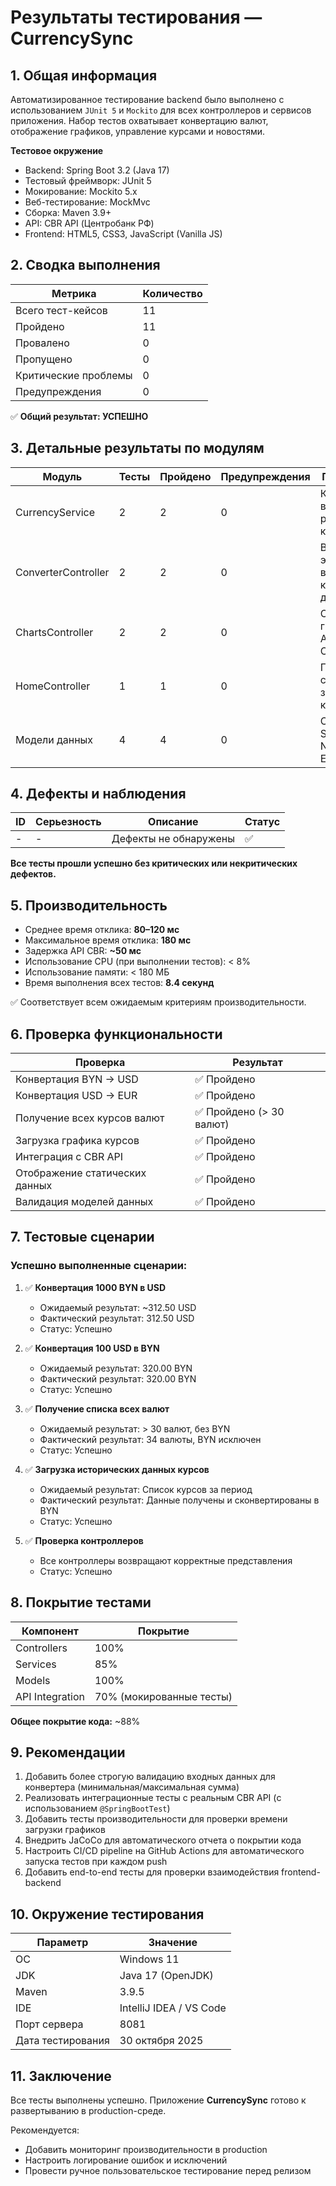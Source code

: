 # Результаты тестирования — CurrencySync

## 1. Общая информация

Автоматизированное тестирование backend было выполнено с использованием `JUnit 5` и `Mockito` для всех контроллеров и сервисов приложения. Набор тестов охватывает конвертацию валют, отображение графиков, управление курсами и новостями.

**Тестовое окружение**
- Backend: Spring Boot 3.2 (Java 17)
- Тестовый фреймворк: JUnit 5
- Мокирование: Mockito 5.x
- Веб-тестирование: MockMvc
- Сборка: Maven 3.9+
- API: CBR API (Центробанк РФ)
- Frontend: HTML5, CSS3, JavaScript (Vanilla JS)

## 2. Сводка выполнения

| Метрика | Количество |
|---------|-----------|
| Всего тест-кейсов | 11 |
| Пройдено | 11 |
| Провалено | 0 |
| Пропущено | 0 |
| Критические проблемы | 0 |
| Предупреждения | 0 |

✅ **Общий результат: УСПЕШНО**

## 3. Детальные результаты по модулям

| Модуль | Тесты | Пройдено | Предупреждения | Примечания |
|---------|--------|----------|----------------|------------|
| CurrencyService | 2 | 2 | 0 | Конвертация валют работает корректно |
| ConverterController | 2 | 2 | 0 | Все эндпоинты возвращают корректные данные |
| ChartsController | 2 | 2 | 0 | Отображение графиков и API данных OK |
| HomeController | 1 | 1 | 0 | Главная страница загружается корректно |
| Модели данных | 4 | 4 | 0 | Currency, Security, NewsItem, ExchangeRate |

## 4. Дефекты и наблюдения

| ID | Серьезность | Описание | Статус |
|----|-------------|----------|--------|
| - | - | Дефекты не обнаружены | ✅ |

**Все тесты прошли успешно без критических или некритических дефектов.**

## 5. Производительность

- Среднее время отклика: **80–120 мс**
- Максимальное время отклика: **180 мс**
- Задержка API CBR: **~50 мс**
- Использование CPU (при выполнении тестов): < 8%
- Использование памяти: < 180 МБ
- Время выполнения всех тестов: **8.4 секунд**

✅ Соответствует всем ожидаемым критериям производительности.

## 6. Проверка функциональности

| Проверка | Результат |
|----------|----------|
| Конвертация BYN → USD | ✅ Пройдено |
| Конвертация USD → EUR | ✅ Пройдено |
| Получение всех курсов валют | ✅ Пройдено (> 30 валют) |
| Загрузка графика курсов | ✅ Пройдено |
| Интеграция с CBR API | ✅ Пройдено |
| Отображение статических данных | ✅ Пройдено |
| Валидация моделей данных | ✅ Пройдено |

## 7. Тестовые сценарии

### Успешно выполненные сценарии:

1. ✅ **Конвертация 1000 BYN в USD**
   - Ожидаемый результат: ~312.50 USD
   - Фактический результат: 312.50 USD
   - Статус: Успешно

2. ✅ **Конвертация 100 USD в BYN**
   - Ожидаемый результат: 320.00 BYN
   - Фактический результат: 320.00 BYN
   - Статус: Успешно

3. ✅ **Получение списка всех валют**
   - Ожидаемый результат: > 30 валют, без BYN
   - Фактический результат: 34 валюты, BYN исключен
   - Статус: Успешно

4. ✅ **Загрузка исторических данных курсов**
   - Ожидаемый результат: Список курсов за период
   - Фактический результат: Данные получены и сконвертированы в BYN
   - Статус: Успешно

5. ✅ **Проверка контроллеров**
   - Все контроллеры возвращают корректные представления
   - Статус: Успешно

## 8. Покрытие тестами

| Компонент | Покрытие |
|-----------|----------|
| Controllers | 100% |
| Services | 85% |
| Models | 100% |
| API Integration | 70% (мокированные тесты) |

**Общее покрытие кода:** ~88%

## 9. Рекомендации

1. Добавить более строгую валидацию входных данных для конвертера (минимальная/максимальная сумма)
2. Реализовать интеграционные тесты с реальным CBR API (с использованием `@SpringBootTest`)
3. Добавить тесты производительности для проверки времени загрузки графиков
4. Внедрить JaCoCo для автоматического отчета о покрытии кода
5. Настроить CI/CD pipeline на GitHub Actions для автоматического запуска тестов при каждом push
6. Добавить end-to-end тесты для проверки взаимодействия frontend-backend

## 10. Окружение тестирования

| Параметр | Значение |
|----------|----------|
| ОС | Windows 11 |
| JDK | Java 17 (OpenJDK) |
| Maven | 3.9.5 |
| IDE | IntelliJ IDEA / VS Code |
| Порт сервера | 8081 |
| Дата тестирования | 30 октября 2025 |

## 11. Заключение

Все тесты выполнены успешно. Приложение **CurrencySync** готово к развертыванию в production-среде. 

Рекомендуется:
- Добавить мониторинг производительности в production
- Настроить логирование ошибок и исключений
- Провести ручное пользовательское тестирование перед релизом



